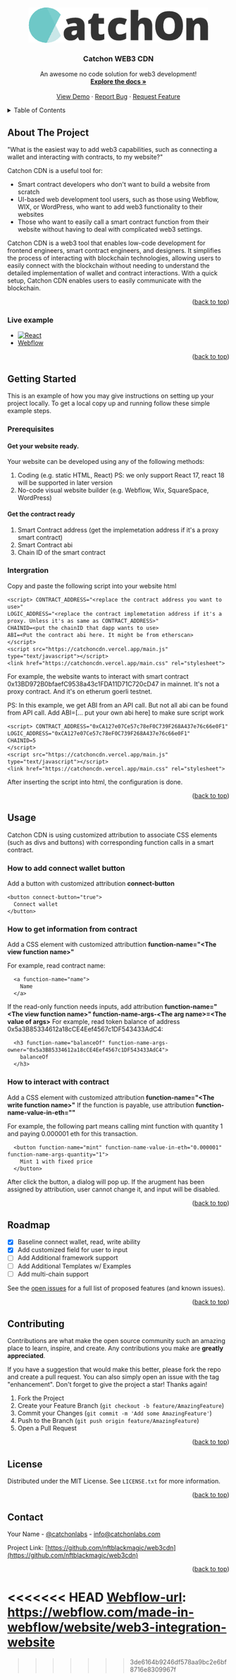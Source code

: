 <!-- Improved compatibility of back to top link: See: https://github.com/othneildrew/Best-README-Template/pull/73 -->
<a name="readme-top"></a>
<!--
*** Thanks for checking out the Best-README-Template. If you have a suggestion
*** that would make this better, please fork the repo and create a pull request
*** or simply open an issue with the tag "enhancement".
*** Don't forget to give the project a star!
*** Thanks again! Now go create something AMAZING! :D
-->



<!-- PROJECT SHIELDS -->
<!--
*** I'm using markdown "reference style" links for readability.
*** Reference links are enclosed in brackets [ ] instead of parentheses ( ).
*** See the bottom of this document for the declaration of the reference variables
*** for contributors-url, forks-url, etc. This is an optional, concise syntax you may use.
*** https://www.markdownguide.org/basic-syntax/#reference-style-links
-->
<!-- [![Contributors][contributors-shield]][contributors-url]
[![Forks][forks-shield]][forks-url]
[![Stargazers][stars-shield]][stars-url]
[![Issues][issues-shield]][issues-url]
[![MIT License][license-shield]][license-url]
[![LinkedIn][linkedin-shield]][linkedin-url] -->



<!-- PROJECT LOGO -->
<br />
<div align="center">
  <a href="https://www.catchonlabs.xyz/">
    <img src="images/logo.png" alt="Logo" width="auto" height="80">
  </a>

  <h3 align="center">Catchon WEB3 CDN</h3>

  <p align="center">
    An awesome no code solution for web3 development!
    <br />
    <a href="https://github.com/nftblackmagic/web3cdn"><strong>Explore the docs »</strong></a>
    <br />
    <br />
    <a href="https://github.com/nftblackmagic/web3cdn">View Demo</a>
    ·
    <a href="https://github.com/nftblackmagic/web3cdn/issues">Report Bug</a>
    ·
    <a href="https://github.com/nftblackmagic/web3cdn/issues">Request Feature</a>
  </p>
</div>



<!-- TABLE OF CONTENTS -->
<details>
  <summary>Table of Contents</summary>
  <ol>
    <li>
      <a href="#about-the-project">About The Project</a>
    </li>
    <li>
      <a href="#getting-started">Getting Started</a>
      <ul>
        <li><a href="#prerequisites">Prerequisites</a></li>
        <li><a href="#integration">Intergration</a></li>
      </ul>
    </li>
    <li><a href="#usage">Usage</a></li>
    <li><a href="#roadmap">Roadmap</a></li>
    <li><a href="#contributing">Contributing</a></li>
    <li><a href="#license">License</a></li>
    <li><a href="#contact">Contact</a></li>
    <li><a href="#acknowledgments">Acknowledgments</a></li>
  </ol>
</details>



<!-- ABOUT THE PROJECT -->
## About The Project

<!-- [![Product Name Screen Shot][product-screenshot]](https://example.com) -->

"What is the easiest way to add web3 capabilities, such as connecting a wallet and interacting with contracts, to my website?"

Catchon CDN is a useful tool for:

* Smart contract developers who don't want to build a website from scratch
* UI-based web development tool users, such as those using Webflow, WIX, or WordPress, who want to add web3 functionality to their websites
* Those who want to easily call a smart contract function from their website without having to deal with complicated web3 settings.

Catchon CDN is a web3 tool that enables low-code development for frontend engineers, smart contract engineers, and designers. It simplifies the process of interacting with blockchain technologies, allowing users to easily connect with the blockchain without needing to understand the detailed implementation of wallet and contract interactions. With a quick setup, Catchon CDN enables users to easily communicate with the blockchain.


<!-- Use the `BLANK_README.md` to get started. -->

<p align="right">(<a href="#readme-top">back to top</a>)</p>



### Live example

* [![React][React.js]][React-url]
* [Webflow][Webflow-url]

<p align="right">(<a href="#readme-top">back to top</a>)</p>



<!-- GETTING STARTED -->
## Getting Started

This is an example of how you may give instructions on setting up your project locally.
To get a local copy up and running follow these simple example steps.

### Prerequisites

#### Get your website ready.

Your website can be developed using any of the following methods:
1. Coding (e.g. static HTML, React) PS: we only support React 17, react 18 will be supported in later version
2. No-code visual website builder (e.g. Webflow, Wix, SquareSpace, WordPress)


#### Get the contract ready
1. Smart Contract address (get the implemetation address if it's a proxy smart contract)
2. Smart Contract abi
3. Chain ID of the smart contract

### Intergration

Copy and paste the following script into your website html

```
<script> CONTRACT_ADDRESS="<replace the contract address you want to use>"
LOGIC_ADDRESS="<replace the contract implemetation address if it's a proxy. Unless it's as same as CONTRACT_ADDRESS>"
CHAINID=<put the chainID that dapp wants to use>
ABI=<Put the contract abi here. It might be from etherscan>
</script> 
<script src="https://catchoncdn.vercel.app/main.js" type="text/javascript"></script>
<link href="https://catchoncdn.vercel.app/main.css" rel="stylesheet">
```

For example, the website wants to interact with smart contract 0x13BD972B0bfaefC9538a43c1FDA11D71C720cD47 in mainnet. It's not a proxy contract. And it's on etherum goerli testnet.

PS: In this example, we get ABI from an API call. But not all abi can be found from API call. Add ABI=[... put your own abi here] to make sure script work
```
<script> CONTRACT_ADDRESS="0xCA127e07Ce57c78eF0C739F268A437e76c66e0F1"
LOGIC_ADDRESS="0xCA127e07Ce57c78eF0C739F268A437e76c66e0F1"
CHAINID=5
</script> 
<script src="https://catchoncdn.vercel.app/main.js" type="text/javascript"></script>
<link href="https://catchoncdn.vercel.app/main.css" rel="stylesheet">
```

After inserting the script into html, the configuration is done. 

<p align="right">(<a href="#readme-top">back to top</a>)</p>



<!-- USAGE EXAMPLES -->
## Usage

Catchon CDN is using customized attribution to associate CSS elements (such as divs and buttons) with corresponding function calls in a smart contract.
<!-- _For more examples, please refer to the [Documentation](https://example.com)_ -->

### How to add connect wallet button
Add a button with customized attribution **connect-button** 
```
<button connect-button="true">
  Connect wallet
</button>
```

### How to get information from contract
Add a CSS element with customized attributtion **function-name="<The view function name\>"**

For example, read contract name:
```
  <a function-name="name">
    Name
  </a>
```
If the read-only function needs inputs, add attribution **function-name="<The view function name\>" function-name-args-<The arg name\>=<The value of args\>**
For example, read token balance of address 0x5a3B85334612a18cCE4Eef4567c1DF543433AdC4:
```
  <h3 function-name="balanceOf" function-name-args-owner="0x5a3B85334612a18cCE4Eef4567c1DF543433AdC4">
    balanceOf
  </h3>
```

### How to interact with contract
Add a CSS element with customized attribution **function-name="<The write function name\>"**
If the function is payable, use attribution **function-name-value-in-eth="<The value of ethers of this txn/>"**

For example, the following part means calling mint function with quantity 1 and paying 0.000001 eth for this transaction.
```
  <button function-name="mint" function-name-value-in-eth="0.000001" function-name-args-quantity="1">
    Mint 1 with fixed price
  </button>
```
After click the button, a dialog will pop up. If the arugment has been assigned by attribution, user cannot change it, and input will be disabled.

<p align="right">(<a href="#readme-top">back to top</a>)</p>



<!-- ROADMAP -->
## Roadmap

- [x] Baseline connect wallet, read, write ability
- [x] Add customized field for user to input
- [ ] Add Additional framework support
- [ ] Add Additional Templates w/ Examples
- [ ] Add multi-chain support

See the [open issues](https://github.com/nftblackmagic/web3cdn/issues) for a full list of proposed features (and known issues).

<p align="right">(<a href="#readme-top">back to top</a>)</p>



<!-- CONTRIBUTING -->
## Contributing

Contributions are what make the open source community such an amazing place to learn, inspire, and create. Any contributions you make are **greatly appreciated**.

If you have a suggestion that would make this better, please fork the repo and create a pull request. You can also simply open an issue with the tag "enhancement".
Don't forget to give the project a star! Thanks again!

1. Fork the Project
2. Create your Feature Branch (`git checkout -b feature/AmazingFeature`)
3. Commit your Changes (`git commit -m 'Add some AmazingFeature'`)
4. Push to the Branch (`git push origin feature/AmazingFeature`)
5. Open a Pull Request

<p align="right">(<a href="#readme-top">back to top</a>)</p>



<!-- LICENSE -->
## License

Distributed under the MIT License. See `LICENSE.txt` for more information.

<p align="right">(<a href="#readme-top">back to top</a>)</p>



<!-- CONTACT -->
## Contact

Your Name - [@catchonlabs](https://twitter.com/catchonlabs) - info@catchonlabs.com

Project Link: [https://github.com/nftblackmagic/web3cdn](https://github.com/nftblackmagic/web3cdn)

<p align="right">(<a href="#readme-top">back to top</a>)</p>



<!-- ACKNOWLEDGMENTS
## Acknowledgments

Use this space to list resources you find helpful and would like to give credit to. I've included a few of my favorites to kick things off!

* [Choose an Open Source License](https://choosealicense.com)
* [GitHub Emoji Cheat Sheet](https://www.webpagefx.com/tools/emoji-cheat-sheet)
* [Malven's Flexbox Cheatsheet](https://flexbox.malven.co/)
* [Malven's Grid Cheatsheet](https://grid.malven.co/)
* [Img Shields](https://shields.io)
* [GitHub Pages](https://pages.github.com)
* [Font Awesome](https://fontawesome.com)
* [React Icons](https://react-icons.github.io/react-icons/search)

<p align="right">(<a href="#readme-top">back to top</a>)</p> -->



<!-- MARKDOWN LINKS & IMAGES -->
<!-- https://www.markdownguide.org/basic-syntax/#reference-style-links -->
[contributors-shield]: https://img.shields.io/github/contributors/nftblackmagic/web3cdn.svg?style=for-the-badge
[contributors-url]: https://github.com/nftblackmagic/web3cdn/graphs/contributors
[forks-shield]: https://img.shields.io/github/forks/nftblackmagic/web3cdn.svg?style=for-the-badge
[forks-url]: https://github.com/nftblackmagic/web3cdn/network/members
[stars-shield]: https://img.shields.io/github/stars/nftblackmagic/web3cdn.svg?style=for-the-badge
[stars-url]: https://github.com/nftblackmagic/web3cdn/stargazers
[issues-shield]: https://img.shields.io/github/issues/nftblackmagic/web3cdn.svg?style=for-the-badge
[issues-url]: https://github.com/nftblackmagic/web3cdn/issues
[license-shield]: https://img.shields.io/github/license/nftblackmagic/web3cdn.svg?style=for-the-badge
[license-url]: https://github.com/nftblackmagic/web3cdn/blob/master/LICENSE.txt
[linkedin-shield]: https://img.shields.io/badge/-LinkedIn-black.svg?style=for-the-badge&logo=linkedin&colorB=555
[linkedin-url]: https://linkedin.com/in/othneildrew
[product-screenshot]: images/screenshot.png
[Next.js]: https://img.shields.io/badge/next.js-000000?style=for-the-badge&logo=nextdotjs&logoColor=white
[Next-url]: https://nextjs.org/
[React.js]: https://img.shields.io/badge/React-20232A?style=for-the-badge&logo=react&logoColor=61DAFB
[React-url]: https://github.com/xiaozaa/web3-cdn-example
[Vue.js]: https://img.shields.io/badge/Vue.js-35495E?style=for-the-badge&logo=vuedotjs&logoColor=4FC08D
[Vue-url]: https://vuejs.org/
[Angular.io]: https://img.shields.io/badge/Angular-DD0031?style=for-the-badge&logo=angular&logoColor=white
[Angular-url]: https://angular.io/
[Svelte.dev]: https://img.shields.io/badge/Svelte-4A4A55?style=for-the-badge&logo=svelte&logoColor=FF3E00
[Svelte-url]: https://svelte.dev/
[Laravel.com]: https://img.shields.io/badge/Laravel-FF2D20?style=for-the-badge&logo=laravel&logoColor=white
[Laravel-url]: https://laravel.com
[Bootstrap.com]: https://img.shields.io/badge/Bootstrap-563D7C?style=for-the-badge&logo=bootstrap&logoColor=white
[Bootstrap-url]: https://getbootstrap.com
[JQuery.com]: https://img.shields.io/badge/jQuery-0769AD?style=for-the-badge&logo=jquery&logoColor=white
[JQuery-url]: https://jquery.com 
<<<<<<< HEAD
[Webflow-url]: https://webflow.com/made-in-webflow/website/web3-integration-website
=======
[Webflow-url]: https://web3-integration-website.webflow.io/
>>>>>>> 3de6164b9246df578aa9bc2e6bf8716e8309967f
